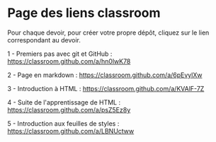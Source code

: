 # Page des liens classroom

Pour chaque devoir, pour créer votre propre dépôt, cliquez sur le lien correspondant au devoir.

1 - Premiers pas avec git et GitHub : https://classroom.github.com/a/hn0lwK78

2 - Page en markdown : https://classroom.github.com/a/6pEvylXw

3 - Introduction à HTML : https://classroom.github.com/a/KVAlF-7Z

4 - Suite de l'apprentissage de HTML : https://classroom.github.com/a/psZ5Ez8y

5 - Introduction aux feuilles de styles : https://classroom.github.com/a/LBNUctww
